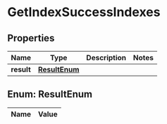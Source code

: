 
# GetIndexSuccessIndexes

## Properties
Name | Type | Description | Notes
------------ | ------------- | ------------- | -------------
**result** | [**ResultEnum**](#ResultEnum) |  | 


<a name="ResultEnum"></a>
## Enum: ResultEnum
Name | Value
---- | -----



